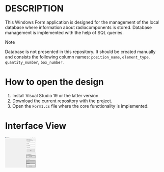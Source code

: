 # DESCRIPTION
This Windows Form application is designed for the management of the local database where information about radiocomponents is stored. Database management is implemented with the help of SQL queries.

>[!NOTE]
> Database is not presented in this repository. It should be created manually and consists the following column names: `position_name`, `element_type`, `quantity_number`, `box_number`.

# How to open the design
1. Install Visual Studio 19 or the latter version.
2. Download the current repository with the project.
3. Open the `Form1.cs` file where the core functionality is implemented.

# Interface View
<img src="https://github.com/mrv-king/database-example/blob/main/interface_database.JPG" width="100" height="100">
